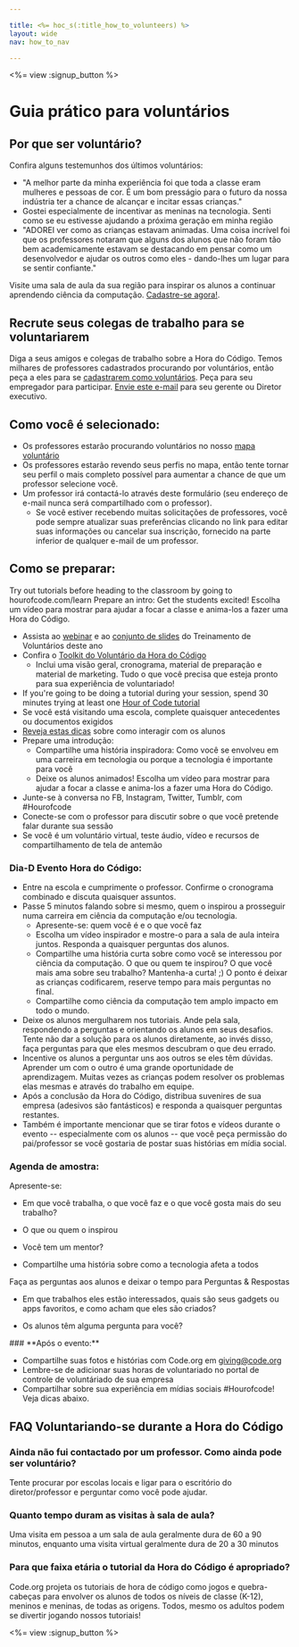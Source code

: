 ```yaml
---

title: <%= hoc_s(:title_how_to_volunteers) %>
layout: wide
nav: how_to_nav

---
```


<%= view :signup_button %>

# Guia prático para voluntários

## Por que ser voluntário?

Confira alguns testemunhos dos últimos voluntários:

  * "A melhor parte da minha experiência foi que toda a classe eram mulheres e pessoas de cor. É um bom presságio para o futuro da nossa indústria ter a chance de alcançar e incitar essas crianças."
  * Gostei especialmente de incentivar as meninas na tecnologia. Senti como se eu estivesse ajudando a próxima geração em minha região
  * "ADOREI ver como as crianças estavam animadas. Uma coisa incrível foi que os professores notaram que alguns dos alunos que não foram tão bem academicamente estavam se destacando em pensar como um desenvolvedor e ajudar os outros como eles - dando-lhes um lugar para se sentir confiante."

Visite uma sala de aula da sua região para inspirar os alunos a continuar aprendendo ciência da computação. [Cadastre-se agora!](https://code.org/volunteer/engineer).

## Recrute seus colegas de trabalho para se voluntariarem

Diga a seus amigos e colegas de trabalho sobre a Hora do Código. Temos milhares de professores cadastrados procurando por voluntários, então peça a eles para se [cadastrarem como voluntários](https://code.org/volunteer). Peça para seu empregador para participar. [Envie este e-mail](https://hourofcode.com/promote/resources#email) para seu gerente ou Diretor executivo.

## Como você é selecionado:

  * Os professores estarão procurando voluntários no nosso [mapa voluntário](/volunteer/local) 
  * Os professores estarão revendo seus perfis no mapa, então tente tornar seu perfil o mais completo possível para aumentar a chance de que um professor selecione você.
  * Um professor irá contactá-lo através deste formulário (seu endereço de e-mail nunca será compartilhado com o professor). 
      * Se você estiver recebendo muitas solicitações de professores, você pode sempre atualizar suas preferências clicando no link para editar suas informações ou cancelar sua inscrição, fornecido na parte inferior de qualquer e-mail de um professor. 

## Como se preparar:

Try out tutorials before heading to the classroom by going to hourofcode.com/learn Prepare an intro: Get the students excited! Escolha um vídeo para mostrar para ajudar a focar a classe e anima-los a fazer uma Hora do Código.

  * Assista ao [webinar](https://plus.google.com/events/ct1vlm9btosksrvlt7kggdoo0mk) e ao [conjunto de slides](https://docs.google.com/presentation/d/1-SRpceNbw3c-BtGYXKC3tTw3JSJ-5OZg6Ay4XFh7h50/edit?usp=sharing) do Treinamento de Voluntários deste ano
  * Confira o [Toolkit do Voluntário da Hora do Código](https://docs.google.com/document/d/1PcrOW44tq_leRIAUWeUDy-gdrLJGIUNBB_feXF8b9w0/edit?usp=sharing) 
      * Inclui uma visão geral, cronograma, material de preparação e material de marketing. Tudo o que você precisa que esteja pronto para sua experiência de voluntariado!
  * If you're going to be doing a tutorial during your session, spend 30 minutes trying at least one [Hour of Code tutorial](<%= resolve_url('/learn') %>)
  * Se você está visitando uma escola, complete quaisquer antecedentes ou documentos exigidos
  * [Reveja estas dicas](https://code.org/files/CSTT_Volunteers.pdf) sobre como interagir com os alunos
  * Prepare uma introdução: 
      * Compartilhe uma história inspiradora: Como você se envolveu em uma carreira em tecnologia ou porque a tecnologia é importante para você
      * Deixe os alunos animados! Escolha um vídeo para mostrar para ajudar a focar a classe e anima-los a fazer uma Hora do Código.
  * Junte-se à conversa no FB, Instagram, Twitter, Tumblr, com #Hourofcode
  * Conecte-se com o professor para discutir sobre o que você pretende falar durante sua sessão
  * Se você é um voluntário virtual, teste áudio, vídeo e recursos de compartilhamento de tela de antemão

### **Dia-D Evento Hora do Código:**

  * Entre na escola e cumprimente o professor. Confirme o cronograma combinado e discuta quaisquer assuntos.
  * Passe 5 minutos falando sobre si mesmo, quem o inspirou a prosseguir numa carreira em ciência da computação e/ou tecnologia. 
      * Apresente-se: quem você é e o que você faz
      * Escolha um vídeo inspirador e mostre-o para a sala de aula inteira juntos. Responda a quaisquer perguntas dos alunos.
      * Compartilhe uma história curta sobre como você se interessou por ciência da computação. O que ou quem te inspirou? O que você mais ama sobre seu trabalho? Mantenha-a curta! ;) O ponto é deixar as crianças codificarem, reserve tempo para mais perguntas no final.
      * Compartilhe como ciência da computação tem amplo impacto em todo o mundo.
  * Deixe os alunos mergulharem nos tutoriais. Ande pela sala, respondendo a perguntas e orientando os alunos em seus desafios. Tente não dar a solução para os alunos diretamente, ao invés disso, faça perguntas para que eles mesmos descubram o que deu errado.
  * Incentive os alunos a perguntar uns aos outros se eles têm dúvidas. Aprender um com o outro é uma grande oportunidade de aprendizagem. Muitas vezes as crianças podem resolver os problemas elas mesmas e através do trabalho em equipe. 
  * Após a conclusão da Hora do Código, distribua suvenires de sua empresa (adesivos são fantásticos) e responda a quaisquer perguntas restantes.
  * Também é importante mencionar que se tirar fotos e vídeos durante o evento -- especialmente com os alunos -- que você peça permissão do pai/professor se você gostaria de postar suas histórias em mídia social.

### **Agenda de amostra:**

Apresente-se: </ul>

  * Em que você trabalha, o que você faz e o que você gosta mais do seu trabalho?
  * O que ou quem o inspirou
  * Você tem um mentor?
  * Compartilhe uma história sobre como a tecnologia afeta a todos</ul></td> </tr> 
    Faça as perguntas aos alunos e deixar o tempo para Perguntas & Respostas </ul>
    
      * Em que trabalhos eles estão interessados, quais são seus gadgets ou apps favoritos, e como acham que eles são criados? 
      * Os alunos têm alguma pergunta para você?</ul></td> </tr> 
        </tbody> </table> 
        ### **Após o evento:**
        
          * Compartilhe suas fotos e histórias com Code.org em giving@code.org
          * Lembre-se de adicionar suas horas de voluntariado no portal de controle de voluntáriado de sua empresa 
          * Compartilhar sobre sua experiência em mídias sociais #Hourofcode! Veja dicas abaixo. 
        ## FAQ Voluntariando-se durante a Hora do Código
        
        ### **Ainda não fui contactado por um professor. Como ainda pode ser voluntário?**
        
        Tente procurar por escolas locais e ligar para o escritório do diretor/professor e perguntar como você pode ajudar.
        
        ### **Quanto tempo duram as visitas à sala de aula?**
        
        Uma visita em pessoa a um sala de aula geralmente dura de 60 a 90 minutos, enquanto uma visita virtual geralmente dura de 20 a 30 minutos
        
        ### **Para que faixa etária o tutorial da Hora do Código é apropriado?**
        
        Code.org projeta os tutoriais de hora de código como jogos e quebra-cabeças para envolver os alunos de todos os níveis de classe (K-12), meninos e meninas, de todas as origens. Todos, mesmo os adultos podem se divertir jogando nossos tutoriais!
        
        <%= view :signup_button %>
